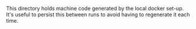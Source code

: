 This directory holds machine code generated by the local docker set-up. It's useful to persist this between runs
to avoid having to regenerate it each time.
